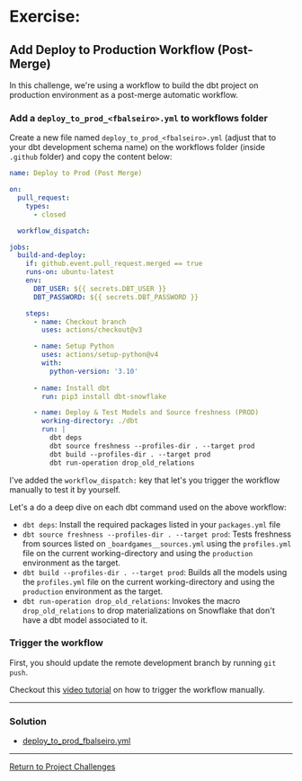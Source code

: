 # Exercise:

## Add Deploy to Production Workflow (Post-Merge)

In this challenge, we're using a workflow to build the dbt project on production environment as a post-merge automatic workflow.

### Add a `deploy_to_prod_<fbalseiro>.yml` to workflows folder
Create a new file named `deploy_to_prod_<fbalseiro>.yml` (adjust that to your dbt development schema name) on the workflows folder (inside `.github` folder) and copy the content below:

```yaml
name: Deploy to Prod (Post Merge)

on:
  pull_request:
    types:
      - closed

  workflow_dispatch:

jobs:
  build-and-deploy:
    if: github.event.pull_request.merged == true
    runs-on: ubuntu-latest
    env:
      DBT_USER: ${{ secrets.DBT_USER }}
      DBT_PASSWORD: ${{ secrets.DBT_PASSWORD }}

    steps:
      - name: Checkout branch
        uses: actions/checkout@v3

      - name: Setup Python
        uses: actions/setup-python@v4
        with:
          python-version: '3.10'
          
      - name: Install dbt
        run: pip3 install dbt-snowflake

      - name: Deploy & Test Models and Source freshness (PROD)
        working-directory: ./dbt
        run: |
          dbt deps
          dbt source freshness --profiles-dir . --target prod
          dbt build --profiles-dir . --target prod
          dbt run-operation drop_old_relations
```
I've added the `workflow_dispatch:` key that let's you trigger the workflow manually to test it by yourself.

Let's a do a deep dive on each dbt command used on the above workflow:

- `dbt deps`: Install the required packages listed in your `packages.yml` file
- `dbt source freshness --profiles-dir . --target prod`:  Tests freshness from sources listed on `_boardgames__sources.yml` using the `profiles.yml` file on the current working-directory and using the `production` environment as the target.
- `dbt build --profiles-dir . --target prod`: Builds all the models using the `profiles.yml` file on the current working-directory and using the `production` environment as the target. 
- `dbt run-operation drop_old_relations`: Invokes the macro `drop_old_relations` to drop materializations on Snowflake that don't have a dbt model associated to it. 

### Trigger the workflow
First, you should update the remote development branch by running `git push`.

Checkout this [video tutorial](https://www.loom.com/share/3ab7adf0ef964d679abce78abcac1f34?sid=54d61414-58eb-41b4-8f68-e24729426e5a) on how to trigger the workflow manually.

---

### Solution

- [deploy_to_prod_fbalseiro.yml](deploy_to_prod_fbalseiro.yml)

---

[Return to Project Challenges](../../../README.md#9-project-challenges)